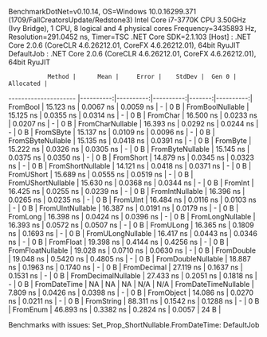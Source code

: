 
BenchmarkDotNet=v0.10.14, OS=Windows 10.0.16299.371 (1709/FallCreatorsUpdate/Redstone3)
Intel Core i7-3770K CPU 3.50GHz (Ivy Bridge), 1 CPU, 8 logical and 4 physical cores
Frequency=3435893 Hz, Resolution=291.0452 ns, Timer=TSC
.NET Core SDK=2.1.103
  [Host]     : .NET Core 2.0.6 (CoreCLR 4.6.26212.01, CoreFX 4.6.26212.01), 64bit RyuJIT
  DefaultJob : .NET Core 2.0.6 (CoreCLR 4.6.26212.01, CoreFX 4.6.26212.01), 64bit RyuJIT


               Method |      Mean |     Error |    StdDev |  Gen 0 | Allocated |
--------------------- |----------:|----------:|----------:|-------:|----------:|
             FromBool | 15.123 ns | 0.0067 ns | 0.0059 ns |      - |       0 B |
     FromBoolNullable | 15.125 ns | 0.0355 ns | 0.0314 ns |      - |       0 B |
             FromChar | 16.500 ns | 0.0233 ns | 0.0207 ns |      - |       0 B |
     FromCharNullable | 16.393 ns | 0.0292 ns | 0.0244 ns |      - |       0 B |
            FromSByte | 15.137 ns | 0.0109 ns | 0.0096 ns |      - |       0 B |
    FromSByteNullable | 15.135 ns | 0.0418 ns | 0.0391 ns |      - |       0 B |
             FromByte | 15.222 ns | 0.0326 ns | 0.0305 ns |      - |       0 B |
     FromByteNullable | 15.145 ns | 0.0375 ns | 0.0350 ns |      - |       0 B |
            FromShort | 14.879 ns | 0.0345 ns | 0.0323 ns |      - |       0 B |
    FromShortNullable | 14.121 ns | 0.0418 ns | 0.0371 ns |      - |       0 B |
           FromUShort | 15.689 ns | 0.0555 ns | 0.0519 ns |      - |       0 B |
   FromUShortNullable | 15.630 ns | 0.0368 ns | 0.0344 ns |      - |       0 B |
              FromInt | 16.425 ns | 0.0255 ns | 0.0239 ns |      - |       0 B |
      FromIntNullable | 16.396 ns | 0.0265 ns | 0.0235 ns |      - |       0 B |
             FromUInt | 16.484 ns | 0.0116 ns | 0.0103 ns |      - |       0 B |
     FromUIntNullable | 16.387 ns | 0.0191 ns | 0.0179 ns |      - |       0 B |
             FromLong | 16.398 ns | 0.0424 ns | 0.0396 ns |      - |       0 B |
     FromLongNullable | 16.393 ns | 0.0572 ns | 0.0507 ns |      - |       0 B |
            FromULong | 16.365 ns | 0.1809 ns | 0.1693 ns |      - |       0 B |
    FromULongNullable | 16.417 ns | 0.0443 ns | 0.0346 ns |      - |       0 B |
            FromFloat | 19.398 ns | 0.4144 ns | 0.4256 ns |      - |       0 B |
    FromFloatNullable | 19.028 ns | 0.0710 ns | 0.0630 ns |      - |       0 B |
           FromDouble | 19.048 ns | 0.5420 ns | 0.4805 ns |      - |       0 B |
   FromDoubleNullable | 18.887 ns | 0.1963 ns | 0.1740 ns |      - |       0 B |
          FromDecimal | 27.119 ns | 0.1637 ns | 0.1531 ns |      - |       0 B |
  FromDecimalNullable | 27.433 ns | 0.2051 ns | 0.1818 ns |      - |       0 B |
         FromDateTime |        NA |        NA |        NA |    N/A |       N/A |
 FromDateTimeNullable |  7.809 ns | 0.0426 ns | 0.0398 ns |      - |       0 B |
           FromObject | 14.086 ns | 0.0270 ns | 0.0211 ns |      - |       0 B |
           FromString | 88.311 ns | 0.1542 ns | 0.1288 ns |      - |       0 B |
             FromEnum | 46.893 ns | 0.3382 ns | 0.2824 ns | 0.0057 |      24 B |

Benchmarks with issues:
  Set_Prop_ShortNullable.FromDateTime: DefaultJob
